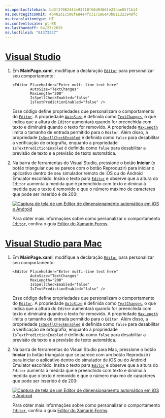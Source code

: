 ```yaml
---
ms.openlocfilehash: bd3f37082443e93f10f60d9466fe22aae8571b14
ms.sourcegitcommit: 4b402d1c508fa84e4fc3171a6e43b811323948fc
ms.translationtype: HT
ms.contentlocale: pt-BR
ms.lasthandoff: 04/23/2019
ms.locfileid: "61373337"
---
```

# <a name="visual-studiotabvswin"></a>[Visual Studio](#tab/vswin)

1. Em **MainPage.xaml**, modifique a declaração [`Editor`](xref:Xamarin.Forms.Editor) para personalizar seu comportamento:

    ```xaml
    <Editor Placeholder="Enter multi-line text here"
            AutoSize="TextChanges"
            MaxLength="200"
            IsSpellCheckEnabled="false"
            IsTextPredictionEnabled="false" />
    ```

    Esse código define propriedades que personalizam o comportamento do [`Editor`](xref:Xamarin.Forms.Editor). A propriedade [`AutoSize`](xref:Xamarin.Forms.Editor.AutoSize) é definida como [`TextChanges`](xref:Xamarin.Forms.EditorAutoSizeOption.TextChanges), o que indica que a altura do `Editor` aumentará quando for preenchida com texto e diminuirá quando o texto for removido. A propriedade [`MaxLength`](xref:Xamarin.Forms.InputView.MaxLength) limita o tamanho de entrada permitido para o `Editor`. Além disso, a propriedade [`IsSpellCheckEnabled`](xref:Xamarin.Forms.InputView.IsSpellCheckEnabled) é definida como `false` para desabilitar a verificação de ortografia, enquanto a propriedade `IsTextPredictionEnabled` é definida como `false` para desabilitar a previsão de texto e a previsão de texto automática.

1. Na barra de ferramentas do Visual Studio, pressione o botão **Iniciar** (o botão triangular que se parece com o botão Reproduzir) para iniciar o aplicativo dentro de seu simulador remoto de iOS ou do Android Emulator escolhido. Insira o texto para [`Editor`](xref:Xamarin.Forms.Entry) e observe que a altura do `Editor` aumenta à medida que é preenchido com texto e diminui à medida que o texto é removido e que o número máximo de caracteres que pode ser inserido é de 200:

    [![Captura de tela de um Editor de dimensionamento automático em iOS e Android](../images/customize-behavior.png "Editor de dimensionamento automático")](../images/customize-behavior-large.png#lightbox "Editor de dimensionamento automático")

    Para obter mais informações sobre como personalizar o comportamento [`Editor`](xref:Xamarin.Forms.Editor), confira o guia [Editor do Xamarin.Forms](~/xamarin-forms/user-interface/text/editor.md).

# <a name="visual-studio-for-mactabvsmac"></a>[Visual Studio para Mac](#tab/vsmac)

1. Em **MainPage.xaml**, modifique a declaração [`Editor`](xref:Xamarin.Forms.Editor) para personalizar seu comportamento:

    ```xaml
    <Editor Placeholder="Enter multi-line text here"
            AutoSize="TextChanges"
            MaxLength="200"
            IsSpellCheckEnabled="false"
            IsTextPredictionEnabled="false" />
    ```

    Esse código define propriedades que personalizam o comportamento do [`Editor`](xref:Xamarin.Forms.Editor). A propriedade [`AutoSize`](xref:Xamarin.Forms.Editor.AutoSize) é definida como [`TextChanges`](xref:Xamarin.Forms.EditorAutoSizeOption.TextChanges), o que indica que a altura do `Editor` aumentará quando for preenchida com texto e diminuirá quando o texto for removido. A propriedade [`MaxLength`](xref:Xamarin.Forms.InputView.MaxLength) limita o tamanho de entrada permitido para o `Editor`. Além disso, a propriedade [`IsSpellCheckEnabled`](xref:Xamarin.Forms.InputView.IsSpellCheckEnabled) é definida como `false` para desabilitar a verificação de ortografia, enquanto a propriedade `IsTextPredictionEnabled` é definida como `false` para desabilitar a previsão de texto e a previsão de texto automática.

1. Na barra de ferramentas do Visual Studio para Mac, pressione o botão **Iniciar** (o botão triangular que se parece com um botão Reproduzir) para iniciar o aplicativo dentro do simulador de iOS ou do Android Emulator escolhido. Insira o texto para [`Editor`](xref:Xamarin.Forms.Entry) e observe que a altura do `Editor` aumenta à medida que é preenchido com texto e diminui à medida que o texto é removido e que o número máximo de caracteres que pode ser inserido é de 200:

    [![Captura de tela de um Editor de dimensionamento automático em iOS e Android](../images/customize-behavior.png "Editor de dimensionamento automático")](../images/customize-behavior-large.png#lightbox "Editor de dimensionamento automático")

    Para obter mais informações sobre como personalizar o comportamento [`Editor`](xref:Xamarin.Forms.Editor), confira o guia [Editor do Xamarin.Forms](~/xamarin-forms/user-interface/text/editor.md).
